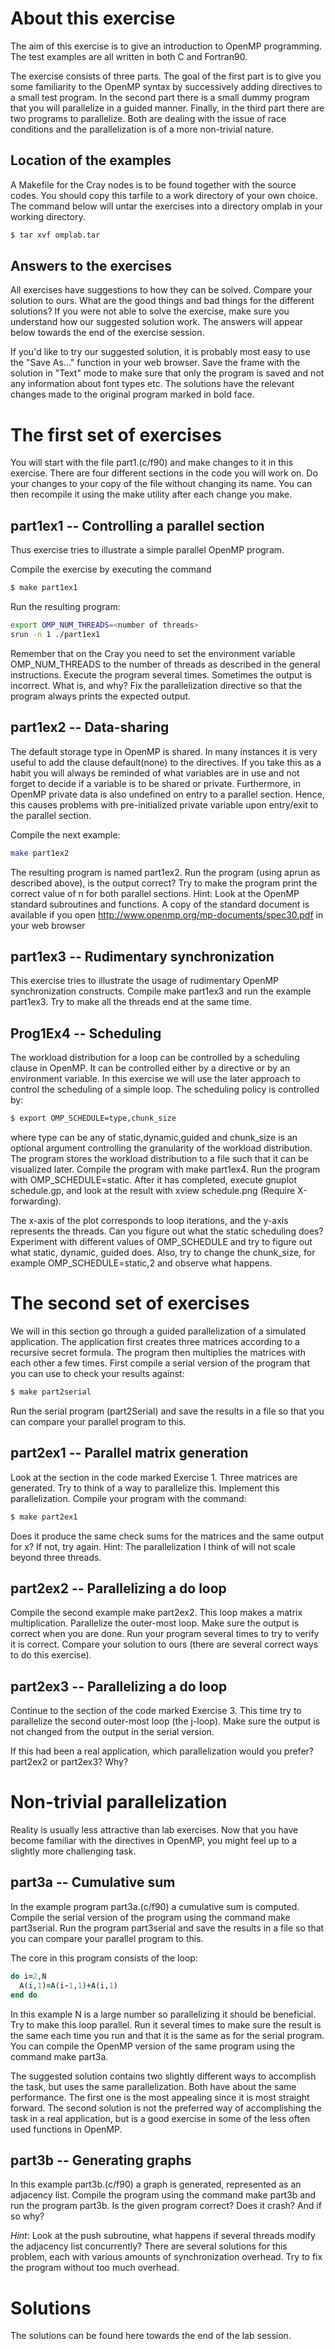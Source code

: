 # About this exercise

The aim of this exercise is to give an introduction to OpenMP programming. The test examples are all written in both C and Fortran90.

The exercise consists of three parts. The goal of the first part is to give you some familiarity to the OpenMP syntax by successively adding directives to a small test program. In the second part there is a small dummy program that you will parallelize in a guided manner. Finally, in the third part there are two programs to parallelize. Both are dealing with the issue of race conditions and the parallelization is of a more non-trivial nature.

## Location of the examples

A Makefile for the Cray nodes is to be found together with the source codes. You should copy this tarfile to a work directory of your own choice. The command below will untar the exercises into a directory omplab in your working directory.

```bash
$ tar xvf omplab.tar 
```

## Answers to the exercises

All exercises have suggestions to how they can be solved. Compare your solution to ours. What are the good things and bad things for the different solutions? If you were not able to solve the exercise, make sure you understand how our suggested solution work. The answers will appear below towards the end of the exercise session.

If you'd like to try our suggested solution, it is probably most easy to use the "Save As..." function in your web browser. Save the frame with the solution in "Text" mode to make sure that only the program is saved and not any information about font types etc. The solutions have the relevant changes made to the original program marked in bold face.

# The first set of exercises

You will start with the file part1.(c/f90) and make changes to it in this exercise. There are four different sections in the code you will work on. Do your changes to your copy of the file without changing its name. You can then recompile it using the make utility after each change you make.

## part1ex1 -- Controlling a parallel section

Thus exercise tries to illustrate a simple parallel OpenMP program.

Compile the exercise by executing the command

```bash
$ make part1ex1
```

Run the resulting program:

```bash
export OMP_NUM_THREADS=<number of threads>
srun -n 1 ./part1ex1
```

Remember that on the Cray you need to set the environment variable OMP_NUM_THREADS to the number of threads as described in the general instructions.
Execute the program several times. Sometimes the output is incorrect. What is, and why? Fix the parallelization directive so that the program always prints the expected output.

## part1ex2 -- Data-sharing

The default storage type in OpenMP is shared. In many instances it is very useful to add the clause default(none) to the directives. If you take this as a habit you will always be reminded of what variables are in use and not forget to decide if a variable is to be shared or private. Furthermore, in OpenMP private data is also undefined on entry to a parallel section. Hence, this causes problems with pre-initialized private variable upon entry/exit to the parallel section.

Compile the next example:

```bash
make part1ex2
```

The resulting program is named part1ex2. Run the program (using aprun as described above), is the output correct? Try to make the program print the correct value of n for both parallel sections.
Hint: Look at the OpenMP standard subroutines and functions. A copy of the standard document is available if you open http://www.openmp.org/mp-documents/spec30.pdf in your web browser

## part1ex3 -- Rudimentary synchronization

This exercise tries to illustrate the usage of rudimentary OpenMP synchronization constructs. Compile make part1ex3 and run the example part1ex3. Try to make all the threads end at the same time.

## Prog1Ex4 -- Scheduling
The workload distribution for a loop can be controlled by a scheduling clause in OpenMP. It can be controlled either by a directive or by an environment variable. In this exercise we will use the later approach to control the scheduling of a simple loop. The scheduling policy is controlled by:

```bash
$ export OMP_SCHEDULE=type,chunk_size
```

where type can be any of static,dynamic,guided and chunk_size is an optional argument controlling the granularity of the workload distribution. The program stores the workload distribution to a file such that it can be visualized later.
Compile the program with make part1ex4. Run the program with OMP_SCHEDULE=static. After it has completed, execute gnuplot schedule.gp, and look at the result with xview schedule.png (Require X-forwarding).

The x-axis of the plot corresponds to loop iterations, and the y-axis represents the threads. Can you figure out what the static scheduling does? Experiment with different values of OMP_SCHEDULE and try to figure out what static, dynamic, guided does. Also, try to change the chunk_size, for example OMP_SCHEDULE=static,2 and observe what happens.

# The second set of exercises

We will in this section go through a guided parallelization of a simulated application. The application first creates three matrices according to a recursive secret formula. The program then multiplies the matrices with each other a few times. First compile a serial version of the program that you can use to check your results against:

```bash
$ make part2serial
```

Run the serial program (part2Serial) and save the results in a file so that you can compare your parallel program to this.

## part2ex1 -- Parallel matrix generation

Look at the section in the code marked Exercise 1. Three matrices are generated. Try to think of a way to parallelize this. Implement this parallelization. Compile your program with the command:

```bash
$ make part2ex1
```

Does it produce the same check sums for the matrices and the same output for x? If not, try again. Hint: The parallelization I think of will not scale beyond three threads.

## part2ex2 -- Parallelizing a do loop

Compile the second example make part2ex2. This loop makes a matrix multiplication. Parallelize the outer-most loop. Make sure the output is correct when you are done. Run your program several times to try to verify it is correct. Compare your solution to ours (there are several correct ways to do this exercise).

## part2ex3 -- Parallelizing a do loop

Continue to the section of the code marked Exercise 3. This time try to parallelize the second outer-most loop (the j-loop). Make sure the output is not changed from the output in the serial version.  

If this had been a real application, which parallelization would you prefer? part2ex2 or part2ex3? Why?

# Non-trivial parallelization

Reality is usually less attractive than lab exercises. Now that you have become familiar with the directives in OpenMP, you might feel up to a slightly more challenging task.

## part3a -- Cumulative sum

In the example program part3a.(c/f90) a cumulative sum is computed. Compile the serial version of the program using the command make part3serial. Run the program part3serial and save the results in a file so that you can compare your parallel program to this.

The core in this program consists of the loop:

```fortran
do i=2,N 
  A(i,1)=A(i-1,1)+A(i,1)
end do
```

In this example N is a large number so parallelizing it should be beneficial. Try to make this loop parallel. Run it several times to make sure the result is the same each time you run and that it is the same as for the serial program. You can compile the OpenMP version of the same program using the command make part3a.

The suggested solution contains two slightly different ways to accomplish the task, but uses the same parallelization. Both have about the same performance. The first one is the most appealing since it is most straight forward. The second solution is not the preferred way of accomplishing the task in a real application, but is a good exercise in some of the less often used functions in OpenMP.

## part3b -- Generating graphs

In this example part3b.(c/f90) a graph is generated, represented as an adjacency list. Compile the program using the command make part3b and run the program part3b. Is the given program correct? Does it crash? And if so why?

*Hint*: Look at the push subroutine, what happens if several threads modify the adjacency list concurrently?
There are several solutions for this problem, each with various amounts of synchronization overhead. Try to fix the program without too much overhead.

# Solutions
The solutions can be found here towards the end of the lab session.
